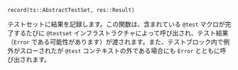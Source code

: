 ```
record(ts::AbstractTestSet, res::Result)
```

テストセットに結果を記録します。この関数は、含まれている `@test` マクロが完了するたびに `@testset` インフラストラクチャによって呼び出され、テスト結果（`Error` である可能性があります）が渡されます。また、テストブロック内で例外がスローされたが `@test` コンテキストの外である場合にも `Error` とともに呼び出されます。
